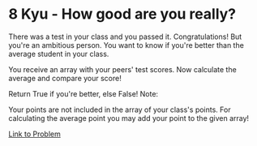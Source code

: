 # 8 Kyu - How good are you really?

There was a test in your class and you passed it. Congratulations!
But you're an ambitious person. You want to know if you're better than the average student in your class.

You receive an array with your peers' test scores. Now calculate the average and compare your score!

Return True if you're better, else False!
Note:

Your points are not included in the array of your class's points. For calculating the average point you may add your point to the given array!

[Link to Problem](https://www.codewars.com/kata/5601409514fc93442500010b/train/javascript)